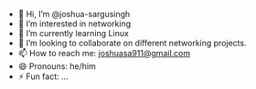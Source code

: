 - 👋 Hi, I’m @joshua-sargusingh
- 👀 I’m interested in networking
- 🌱 I’m currently learning Linux
- 💞️ I’m looking to collaborate on different networking projects.
- 📫 How to reach me: joshuasa911@gmail.com
- 😄 Pronouns: he/him
- ⚡ Fun fact: ...

<!---
joshua-sargusingh/joshua-sargusingh is a ✨ special ✨ repository because its `README.md` (this file) appears on your GitHub profile.
You can click the Preview link to take a look at your changes.
--->
